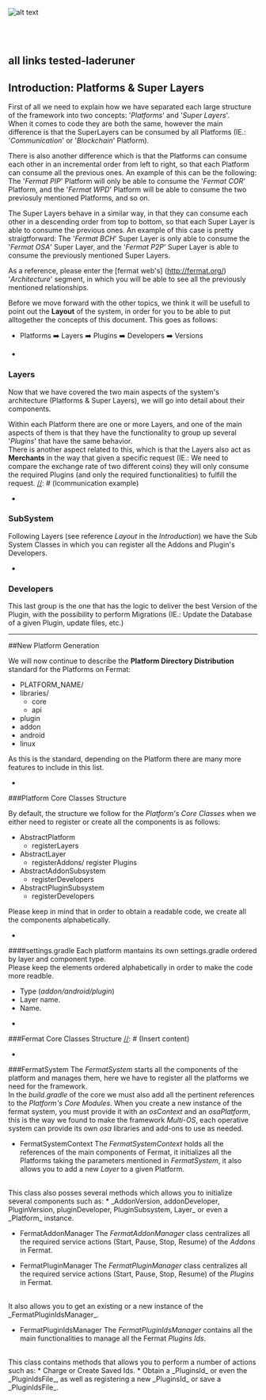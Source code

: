 ![alt text](https://github.com/bitDubai/media-kit/blob/master/Readme%20Image/Fermat%20Logotype/Fermat_Logo_3D.png "Fermat
Logo")

<br><br>
## all links tested-laderuner
## Introduction: Platforms & Super Layers

First of all we need to explain how we have separated each large structure of the framework into two concepts: '_Platforms_' and '_Super Layers_'.
<br>
When it comes to code they are both the same, however the main difference is that the SuperLayers can be consumed by all 
Platforms (IE.: '_Communication_' or '_Blockchain_' Platform).

There is also another difference which is that the Platforms can consume each other in an incremental order from 
left to right, so that each Platform can consume all the previous ones. An example of this can be the following:
The '_Fermat PIP_' Platform will only be able to consume the '_Fermat COR_' Platform, and the '_Fermat WPD_' Platform 
will be able to consume the two previosuly mentioned Platforms, and so on.

The Super Layers behave in a similar way, in that they can consume each other in a descending order from top to bottom,
so that each Super Layer is able to consume the previous ones. An example of this case is pretty straigtforward: 
The '_Fermat BCH_' Super Layer is only able to consume the '_Fermat OSA_' Super Layer, and the '_Fermat P2P_' Super Layer
is able to consume the previously mentioned Super Layers.

As a reference, please enter the [fermat web's] (http://fermat.org/) '_Architecture_' segment, in which you will be able to see all the previously mentioned relationships.

Before we move forward with the other topics, we think it will be usefull to point out the **Layout** of the system, in order for you to be able to put alltogether the concepts of this document. This goes as follows:

* Platforms :arrow_right: Layers :arrow_right: Plugins :arrow_right: Developers :arrow_right: Versions

-
### Layers

Now that we have covered the two main aspects of the system's architecture (Platforms & Super Layers), we will go into
detail about their components.

Within each Platform there are one or more Layers, and one of the main aspects of them is that they have the
functionality to group up several '_Plugins_' that have the same behavior.
<br>
There is another aspect related to this, which is that the Layers also act as **Merchants** in the way that given a 
specific request (IE.: We need to compare the exchange rate of two different coins) they will only consume the required
Plugins (and only the required functionalities) to fulfill the request. 
[//]: # (lcommunication example)

-
### SubSystem

Following Layers (see reference _Layout_ in the _Introduction_) we have the Sub System Classes in which you can register all the Addons and Plugin's Developers.

-
### Developers

This last group is the one that has the logic to deliver the best Version of the Plugin, with the possibility to perform Migrations (IE.: Update the Database of a given Plugin, update files, etc.)

[//]: # (S/CER maneja los precios y cotizaciones, esta capa va a tener un index que pasa las cotizaciones)
[//]: # (IE: Blockchain platform- cryptonetwork layer, la cual posee las network de todos los XXX available)

---
##New Platform Generation

We will now continue to describe the **Platform Directory Distribution** standard for the Platforms on Fermat:

* PLATFORM_NAME/
* libraries/
  * core
  * api
* plugin
* addon
* android
* linux

As this is the standard, depending on the Platform there are many more features to include in this list.  

-
###Platform Core Classes Structure

By default, the structure we follow for the _Platform's Core Classes_ when we either need to register or create all the components is as follows:

* AbstractPlatform
  * registerLayers
* AbstractLayer
  * registerAddons/ register Plugins
* AbstractAddonSubsystem
  * registerDevelopers
* AbstractPluginSubsystem
  * registerDevelopers

Please keep in mind that in order to obtain a readable code, we create all the components alphabetically.

-
####settings.gradle
Each platform mantains its own settings.gradle ordered by layer and component type.
<br>
Please keep the elements ordered alphabetically in order to make the code more readble.
 * Type (_addon/android/plugin_)
 * Layer name.
 * Name.

-
###Fermat Core Classes Structure
[//]: # (Insert content)

-
###FermatSystem
The _FermatSystem_ starts all the components of the platform and manages them, here we have to register all the platforms we need for the framework.
<br>
In the _build.gradle_ of the core we must also add all the pertinent references to the _Platform's Core Modules_.
When you create a new instance of the fermat system, you must provide it with an _osContext_ and an _osaPlatform_,
this is the way we found to make the framework _Multi-OS_, each operative system can provide its own _osa_ libraries and add-ons to use as needed.

* FermatSystemContext
The _FermatSystemContext_ holds all the references of the main components of Fermat, it initializes all the Platforms taking the parameters mentioned in _FermatSystem_, it also allows you to add a new _Layer_ to a given Platform.
<br>
This class also posses several methods which allows you to initialize several components such as:
 * _AddonVersion, addonDeveloper, PluginVersion, pluginDeveloper, PluginSubsystem, Layer_ or even a _Platform_ instance.

* FermatAddonManager
The _FermatAddonManager_ class centralizes all the required service actions (Start, Pause, Stop, Resume) of the _Addons_ in Fermat.

* FermatPluginManager
The _FermatPluginManager_ class centralizes all the required service actions (Start, Pause, Stop, Resume) of the _Plugins_ in Fermat.
<br>
It also allows you to get an existing or a new instance of the _FermatPluginIdsManager_.

* FermatPluginIdsManager
The _FermatPluginIdsManager_ contains all the main functionalities to manage all the Fermat _Plugins Ids_.
<br>
This class contains methods that allows you to perform a number of actions such as:
 * Charge or Create Saved Ids.
 * Obtain a _PluginsId_ or even the _PluginIdsFile_, as well as registering a new _PluginsId_ or save a _PluginIdsFile_.
